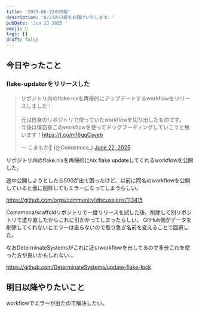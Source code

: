 ```yaml
---
title: '2025-06-23の日報'
description: '6/23の日報をお届けいたします。'
pubDate: 'Jun 23 2025 '
emoji: 🦊
tags: []
draft: false
---
```


## 今日やったこと

### flake-updatorをリリースした

<blockquote class="twitter-tweet"><p lang="ja" dir="ltr">リポジトリ内のflake.nixを再帰的にアップデートするworkflowをリリースしました！<br><br>元は自身のリポジトリで使っていたworkflowを切り出したものです。<br>今後は僕自身このworkflowを使ってドッグフーディングしていこうと思います！<a href="https://t.co/m16qqCaveb">https://t.co/m16qqCaveb</a></p>&mdash; こまもか🦊 (@Comamoca_) <a href="https://twitter.com/Comamoca_/status/1936822256329699809?ref_src=twsrc%5Etfw">June 22, 2025</a></blockquote> <script async src="https://platform.twitter.com/widgets.js" charset="utf-8"></script>

リポジトリ内のflake.nixを再帰的にnix flake updateしてくれるworkflowを公開した。

途中公開しようとしたら500が出て困ったけど、以前に同名のworkflowを公開していると仮に削除してもエラーになってしまうらしい。

https://github.com/orgs/community/discussions/113415

Comamoca/scaffoldリポジトリで一度リリースを試した後、削除して別リポジトリで遣り直したからこれに引かかってしまったらしい。
GitHub側がデータを削除してくれないとエラーは直らないので取り急ぎ名前を変えることで回避した。

なおDeterminateSystemsがこれに近いworkflowを出してるので多分これを使った方が良いかもしれない...

https://github.com/DeterminateSystems/update-flake-lock

## 明日以降やりたいこと

workflowでエラーが出たので解決したい。

